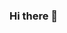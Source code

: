 ### Hi there 👋

<!--
[![Apollo's GitHub stats](https://github-readme-stats.vercel.app/api?username=Apollointhehouses)](https://github.com/anuraghazra/github-readme-stats)
-->
